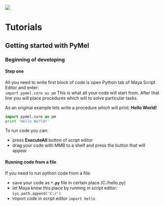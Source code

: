 ![](https://lh3.googleusercontent.com/-90kNXCym1kQ/VznLmU-hxOI/AAAAAAAAFno/0pT_n7X5Q90a7Fv0BCA-ky-NfB67H20jQCCo/s700/bannerDNA_tut_01.jpg)
# Tutorials

## Getting started with PyMel
### Beginning of developing
#### Step one
All you need to write first block of code is open Python tab of Maya Script Editor and enter:  
`import pymel.core as pm`
This is what all your code will start from. After that line you will place procedures which will to solve particular tasks. 

As an original example lets write a procedure which will print: **Hello World!**
```python
import pymel.core as pm
print 'Hello World!'
```
To run code you can:
- press **ExecuteAll** button of script editor
- drag your code with MMB to a shelf and press the button that will appear

#### Running code from a file
If you need to run python code from a file: 
- save your code as **`*.py`** file in certain place (C:/hello.py)
- let Maya know this place by running in script editor: `sys.path.append('C:/')`
- import code in script editor `import hello`